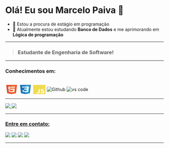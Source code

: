 
# Olá! Eu sou Marcelo Paiva 👋 

- 🔭 Estou a procura de estágio em programação
- 🌱 Atualmente estou estudando **Banco de Dados** e me aprimorando em **Lógica de programação** 

***
 > ### Estudante de Engenharia de Software!
***
### Conhecimentos em:
<div style="display: inline_block"><br>
  <img align="center" alt="HTML" height="30" width="40" src="https://raw.githubusercontent.com/devicons/devicon/master/icons/html5/html5-original.svg">
  <img align="center" alt="CSS" height="30" width="40" src="https://raw.githubusercontent.com/devicons/devicon/master/icons/css3/css3-original.svg">
  <img align="center" alt="Js" height="30" width="40" src="https://raw.githubusercontent.com/devicons/devicon/master/icons/javascript/javascript-plain.svg">
  <img align="center" alt="Github" height="30" width="40" src="https://cdn.jsdelivr.net/gh/devicons/devicon/icons/github/github-original.svg">
  <img align="center" alt="vs code" height="30" width="40" src="https://cdn.jsdelivr.net/gh/devicons/devicon/icons/vscode/vscode-original.svg" />
</div>

***

<div align="">
  <a href="https://github.com/marcelocpaiva">
  <img height="180em" src="https://github-readme-stats.vercel.app/api?username=marcelocpaiva&show_icons=true&theme=omni&include_all_commits=true&count_private=true"/>
  <img height="180em" src="https://github-readme-stats.vercel.app/api/top-langs/?username=marcelocpaiva&layout=compact&langs_count=7&theme=omni"/>
</div>

***
 
### Entre em contato:
  
<div> 
  <a href="https://www.linkedin.com/in/marcelo-paiva-188285147" target="_blank"><img src="https://img.shields.io/badge/-LinkedIn-%230077B5?style=for-the-badge&logo=linkedin&logoColor=white" target="_blank"></a> 
  <a href="https://instagram.com/marcelo.paiva" target="_blank"><img src="https://img.shields.io/badge/Instagram-E4405F?style=for-the-badge&logo=instagram&logoColor=white" target="_blank"></a>
 	<a href="https://www.facebook.com/marcelo.c.paiva/" target="_blank"><img src="https://img.shields.io/badge/Facebook-1877F2?style=for-the-badge&logo=facebook&logoColor=white" target="_blank"></a>
  <a href = "mailto:marcelocpaiva@gmail.com"><img src="https://img.shields.io/badge/Gmail-D14836?style=for-the-badge&logo=gmail&logoColor=white" target="_blank"></a>
  
</div>
  
 ***
